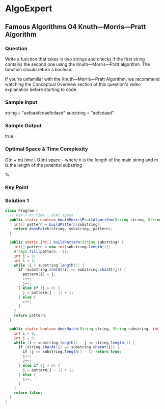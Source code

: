 # AlgoExpert

## Famous Algorithms 04 Knuth—Morris—Pratt Algorithm

### Question

Write a function that takes in two strings and checks if the first string contains the second one using the Knuth—Morris—Pratt algorithm. The function should return a boolean.

If you're unfamiliar with the Knuth—Morris—Pratt Algorithm, we recommend watching the Conceptual Overview section of this question's video explanation before starting to code.

### Sample Input

string = "aefoaefcdaefcdaed"
substring = "aefcdaed"

### Sample Output

true

### Optimal Space & Time Complexity

O(n + m) time | O(m) space - where n is the length of the main string and m is the length of the potential substring

%

### Key Point

### Solution 1

```java
class Program {
  // O(n + m) time | O(m) space
  public static boolean knuthMorrisPrattAlgorithm(String string, String substring) {
    int[] pattern = buildPattern(substring);
    return doesMatch(string, substring, pattern);
  }

  public static int[] buildPattern(String substring) {
    int[] pattern = new int[substring.length()];
    Arrays.fill(pattern, -1);
    int j = 0;
    int i = 1;
    while (i < substring.length()) {
      if (substring.charAt(i) == substring.charAt(j)) {
        pattern[i] = j;
        i++;
        j++;
      } else if (j > 0) {
        j = pattern[j - 1] + 1;
      } else {
        i++;
      }
    }
    return pattern;
  }

  public static boolean doesMatch(String string, String substring, int[] pattern) {
    int i = 0;
    int j = 0;
    while (i + substring.length() - j <= string.length()) {
      if (string.charAt(i) == substring.charAt(j)) {
        if (j == substring.length() - 1) return true;
        i++;
        j++;
      } else if (j > 0) {
        j = pattern[j - 1] + 1;
      } else {
        i++;
      }
    }
    return false;
  }
}
```
